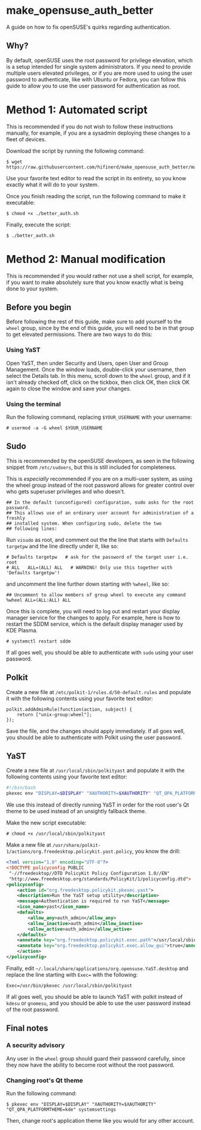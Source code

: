 # make_opensuse_auth_better
A guide on how to fix openSUSE's quirks regarding authentication.

## Why?
By default, openSUSE uses the root password for privilege elevation, which is a setup intended for single system administrators. If you need to provide multiple users elevated privileges, or if you are more used to using the user password to authenticate, like with Ubuntu or Fedora, you can follow this guide to allow you to use the user password for authentication as root.

# Method 1: Automated script
This is recommended if you do not wish to follow these instructions manually, for example, if you are a sysadmin deploying these changes to a fleet of devices.

Download the script by running the following command:
```
$ wget https://raw.githubusercontent.com/hifinerd/make_opensuse_auth_better/main/better_auth.sh
```
Use your favorite text editor to read the script in its entirety, so you know exactly what it will do to your system.

Once you finish reading the script, run the following command to make it executable:
```
$ chmod +x ./better_auth.sh
```
Finally, execute the script:
```
$ ./better_auth.sh
```
# Method 2: Manual modification
This is recommended if you would rather not use a shell script, for example, if you want to make absolutely sure that you know exactly what is being done to your system.
## Before you begin

Before following the rest of this guide, make sure to add yourself to the `wheel` group, since by the end of this guide, you will need to be in that group to get elevated permissions.
There are two ways to do this:

### Using YaST
Open YaST, then under Security and Users, open User and Group Management. Once the window loads, double-click your username, then select the Details tab.
In this menu, scroll down to the `wheel` group, and if it isn't already checked off, click on the tickbox, then click OK, then click OK again to close the window and save your changes.

### Using the terminal
Run the following command, replacing `$YOUR_USERNAME` with your username:
```
# usermod -a -G wheel $YOUR_USERNAME
```

## Sudo
This is recommended by the openSUSE developers, as seen in the following snippet from `/etc/sudoers`, but this is still included for completeness.

This is *especially* recommended if you are on a multi-user system, as using the wheel group instead of the root password allows for greater control over who gets superuser privileges and who doesn't.
```
## In the default (unconfigured) configuration, sudo asks for the root password.
## This allows use of an ordinary user account for administration of a freshly
## installed system. When configuring sudo, delete the two
## following lines:
```
Run `visudo` as root, and comment out the the line that starts with `Defaults targetpw` and the line directly under it, like so:
```
# Defaults targetpw   # ask for the password of the target user i.e. root
# ALL   ALL=(ALL) ALL   # WARNING! Only use this together with 'Defaults targetpw'!
```
and uncomment the line further down starting with `%wheel`, like so:
```
## Uncomment to allow members of group wheel to execute any command
%wheel ALL=(ALL:ALL) ALL
```
Once this is complete, you will need to log out and restart your display manager service for the changes to apply. For example, here is how to restart the SDDM service, which is the default display manager used by KDE Plasma.
```
# systemctl restart sddm
```
If all goes well, you should be able to authenticate with `sudo` using your user password.

## Polkit
Create a new file at `/etc/polkit-1/rules.d/50-default.rules` and populate it with the following contents using your favorite text editor:
```
polkit.addAdminRule(function(action, subject) {
    return ["unix-group:wheel"];
});
```
Save the file, and the changes should apply immediately. If all goes well, you should be able to authenticate with Polkit using the user password.
## YaST
Create a new file at `/usr/local/sbin/polkityast` and populate it with the following contents using your favorite text editor:
```bash
#!/bin/bash
pkexec env "DISPLAY=$DISPLAY" "XAUTHORITY=$XAUTHORITY" "QT_QPA_PLATFORMTHEME=kde" /sbin/yast2
```
We use this instead of directly running YaST in order for the root user's Qt theme to be used instead of an unsightly fallback theme.

Make the new script executable:
```
# chmod +x /usr/local/sbin/polkityast
```

Make a new file at `/usr/share/polkit-1/actions/org.freedesktop.policykit.yast.policy`, you know the drill:
```xml
<?xml version="1.0" encoding="UTF-8"?>
<!DOCTYPE policyconfig PUBLIC
 "-//freedesktop//DTD PolicyKit Policy Configuration 1.0//EN"
 "http://www.freedesktop.org/standards/PolicyKit/1/policyconfig.dtd">
<policyconfig>
    <action id="org.freedesktop.policykit.pkexec.yast">
    <description>Run the YaST setup utility</description>
    <message>Authentication is required to run YaST</message>
    <icon_name>yast</icon_name>
    <defaults>
        <allow_any>auth_admin</allow_any>
        <allow_inactive>auth_admin</allow_inactive>
        <allow_active>auth_admin</allow_active>
    </defaults>
    <annotate key="org.freedesktop.policykit.exec.path">/usr/local/sbin/polkityast</annotate>
    <annotate key="org.freedesktop.policykit.exec.allow_gui">true</annotate>
    </action>
</policyconfig>
```
Finally, edit `~/.local/share/applications/org.opensuse.YaST.desktop` and replace the line starting with `Exec=` with the following:
```
Exec=/usr/bin/pkexec /usr/local/sbin/polkityast
```
If all goes well, you should be able to launch YaST with polkit instead of `kdesu` or `gnomesu`, and you should be able to use the user password instead of the root password.

## Final notes
### A security advisory
Any user in the `wheel` group should guard their password carefully, since they now have the ability to become root without the root password.
### Changing root's Qt theme
Run the following command:
```
$ pkexec env "DISPLAY=$DISPLAY" "XAUTHORITY=$XAUTHORITY" "QT_QPA_PLATFORMTHEME=kde" systemsettings
```
Then, change root's application theme like you would for any other account.
